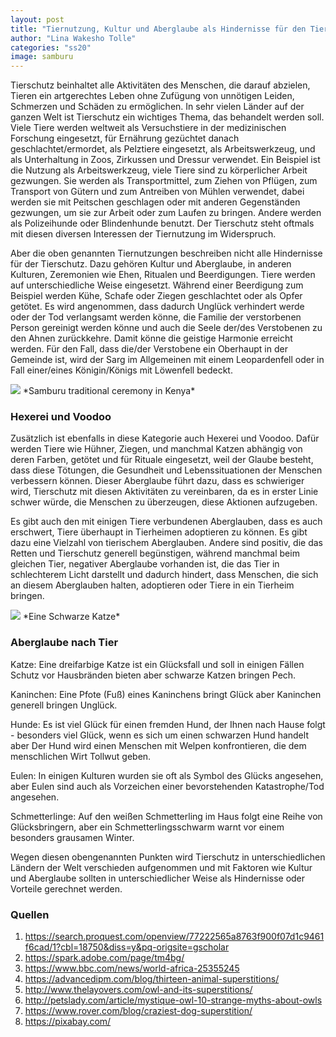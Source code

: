 ```yaml
---
layout: post
title: "Tiernutzung, Kultur und Aberglaube als Hindernisse für den Tierschutz"
author: "Lina Wakesho Tolle"
categories: "ss20"
image: samburu
---
```


Tierschutz beinhaltet alle Aktivitäten des Menschen, die darauf abzielen, Tieren ein artgerechtes Leben ohne Zufügung von unnötigen Leiden, Schmerzen und Schäden zu ermöglichen. In sehr vielen Länder auf der ganzen Welt ist Tierschutz ein wichtiges Thema, das behandelt werden soll. Viele Tiere werden weltweit als Versuchstiere in der medizinischen Forschung eingesetzt, für Ernährung gezüchtet danach geschlachtet/ermordet, als Pelztiere eingesetzt, als Arbeitswerkzeug, und als Unterhaltung in Zoos, Zirkussen und Dressur verwendet. Ein Beispiel ist die Nutzung als Arbeitswerkzeug, viele Tiere sind zu körperlicher Arbeit gezwungen. Sie werden als Transportmittel, zum Ziehen von Pflügen, zum Transport von Gütern und zum Antreiben von Mühlen verwendet, dabei werden sie mit Peitschen geschlagen oder mit anderen Gegenständen gezwungen, um sie zur Arbeit oder zum Laufen zu bringen. Andere werden als Polizeihunde oder Blindenhunde benutzt. Der Tierschutz steht oftmals mit diesen diversen Interessen der Tiernutzung im Widerspruch.

Aber die oben genannten Tiernutzungen beschreiben nicht alle Hindernisse für der Tierschutz. Dazu gehören Kultur und Aberglaube, in anderen Kulturen, Zeremonien wie Ehen, Ritualen und Beerdigungen. Tiere werden auf unterschiedliche Weise eingesetzt. Während einer Beerdigung zum Beispiel werden Kühe, Schafe oder Ziegen geschlachtet oder als Opfer getötet. Es wird angenommen, dass dadurch Unglück verhindert werde oder der Tod verlangsamt werden könne, die Familie der verstorbenen Person gereinigt werden könne und auch die Seele der/des Verstobenen zu den Ahnen zurückkehre. Damit könne die geistige Harmonie erreicht werden. Für den Fall, dass die/der Verstobene ein Oberhaupt in der Gemeinde ist, wird der Sarg im Allgemeinen mit einem Leopardenfell oder in Fall einer/eines Königin/Königs mit Löwenfell bedeckt.

<img src= "https://pixabay.com/de/photos/samburu-zeremonie-kenia-afrika-4448045/">
*Samburu traditional ceremony in Kenya*

### Hexerei und Voodoo

Zusätzlich ist ebenfalls in diese Kategorie auch Hexerei und Voodoo. Dafür werden Tiere wie Hühner, Ziegen, und manchmal Katzen abhängig von deren Farben, getötet und für Rituale eingesetzt, weil der Glaube besteht, dass diese Tötungen, die Gesundheit und Lebenssituationen der Menschen verbessern können. Dieser Aberglaube führt dazu, dass es schwieriger wird, Tierschutz mit diesen Aktivitäten zu vereinbaren, da es in erster Linie schwer würde, die Menschen zu überzeugen, diese Aktionen aufzugeben.

Es gibt auch den mit einigen Tiere verbundenen Aberglauben, dass es auch erschwert, Tiere überhaupt in Tierheimen adoptieren zu können. Es gibt dazu eine Vielzahl von tierischem Aberglauben. Andere sind positiv, die das Retten und Tierschutz generell begünstigen, während manchmal beim gleichen Tier, negativer Aberglaube vorhanden ist, die das Tier in schlechterem Licht darstellt und dadurch hindert, dass Menschen, die sich an diesem Aberglauben halten, adoptieren oder Tiere in ein Tierheim bringen.


<img src= "https://pixabay.com/de/photos/katze-silhouette-katzen-silhouette-694730/">
*Eine Schwarze Katze*

### Aberglaube nach Tier

Katze: Eine dreifarbige Katze ist ein Glücksfall und soll in einigen Fällen Schutz vor Hausbränden bieten aber schwarze Katzen bringen Pech.

Kaninchen: Eine Pfote (Fuß) eines Kaninchens bringt Glück aber Kaninchen generell bringen Unglück.

Hunde: Es ist viel Glück für einen fremden Hund, der Ihnen nach Hause folgt - besonders viel Glück, wenn es sich um einen schwarzen Hund handelt aber Der Hund wird einen Menschen mit Welpen konfrontieren, die dem menschlichen Wirt Tollwut geben.

Eulen: In einigen Kulturen wurden sie oft als Symbol des Glücks angesehen, aber Eulen sind auch als Vorzeichen einer bevorstehenden Katastrophe/Tod angesehen.

Schmetterlinge: Auf den weißen Schmetterling im Haus folgt eine Reihe von Glücksbringern, aber ein Schmetterlingsschwarm warnt vor einem besonders grausamen Winter.

Wegen diesen obengenannten Punkten wird Tierschutz in unterschiedlichen Ländern der Welt verschieden aufgenommen und mit Faktoren wie Kultur und Aberglaube sollten in unterschiedlicher Weise als Hindernisse oder Vorteile gerechnet werden.

### Quellen

1)	https://search.proquest.com/openview/77222565a8763f900f07d1c9461f6cad/1?cbl=18750&diss=y&pq-origsite=gscholar
2)	https://spark.adobe.com/page/tm4bg/
3)	https://www.bbc.com/news/world-africa-25355245
4)	https://advancedipm.com/blog/thirteen-animal-superstitions/
5)	http://www.thelayovers.com/owl-and-its-superstitions/
6)	http://petslady.com/article/mystique-owl-10-strange-myths-about-owls
7)	https://www.rover.com/blog/craziest-dog-superstition/
8)	https://pixabay.com/


